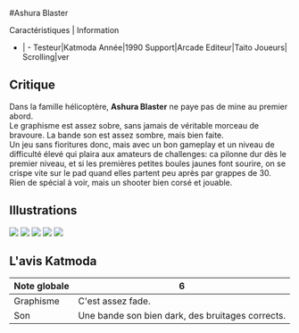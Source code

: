 #Ashura Blaster

Caractéristiques | Information
- | -
Testeur|Katmoda
Année|1990
Support|Arcade
Editeur|Taito
Joueurs|
Scrolling|ver

## Critique
Dans la famille hélicoptère, <b>Ashura Blaster</b> ne paye pas de mine au premier abord.<br/>Le graphisme est assez sobre, sans jamais de véritable morceau de bravoure. La bande son est assez sombre, mais bien faite.<br/>Un jeu sans fioritures donc, mais avec un bon gameplay et un niveau de difficulté élevé qui plaira aux amateurs de challenges: ca pilonne dur dès le premier niveau, et si les premières petites boules jaunes font sourire, on se crispe vite sur le pad quand elles partent peu après par grappes de 30.<br/>Rien de spécial à voir, mais un shooter bien corsé et jouable.

## Illustrations
![](http://www.shmup.com/images/thumbs/ashura.jpg)
![](http://www.shmup.com/images/thumbs/)
![](http://www.shmup.com/images/thumbs/)
![](http://www.shmup.com/images/thumbs/)
![](http://www.shmup.com/images/thumbs/)

## L'avis Katmoda
Note globale|6
-|-
Graphisme|C'est assez fade.
Son|Une bande son bien dark, des bruitages corrects.
